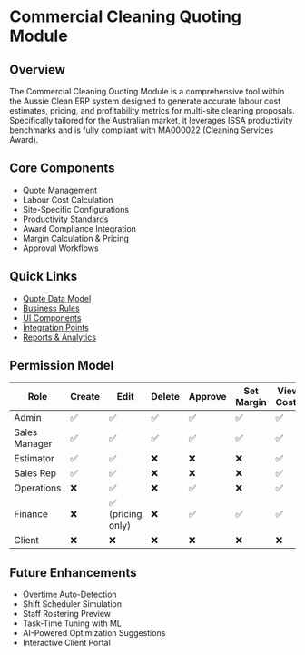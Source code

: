 
# Commercial Cleaning Quoting Module

## Overview
The Commercial Cleaning Quoting Module is a comprehensive tool within the Aussie Clean ERP system designed to generate accurate labour cost estimates, pricing, and profitability metrics for multi-site cleaning proposals. Specifically tailored for the Australian market, it leverages ISSA productivity benchmarks and is fully compliant with MA000022 (Cleaning Services Award).

## Core Components
- Quote Management
- Labour Cost Calculation
- Site-Specific Configurations 
- Productivity Standards
- Award Compliance Integration
- Margin Calculation & Pricing
- Approval Workflows

## Quick Links
- [Quote Data Model](./quoting/QUOTE_DATA_MODEL.md)
- [Business Rules](./quoting/BUSINESS_RULES.md)
- [UI Components](./quoting/UI_COMPONENTS.md)
- [Integration Points](./quoting/INTEGRATION_POINTS.md)
- [Reports & Analytics](./quoting/REPORTS_ANALYTICS.md)

## Permission Model

| Role | Create | Edit | Delete | Approve | Set Margin | View Costs |
|------|--------|------|--------|---------|------------|------------|
| Admin | ✅ | ✅ | ✅ | ✅ | ✅ | ✅ |
| Sales Manager | ✅ | ✅ | ✅ | ✅ | ✅ | ✅ |
| Estimator | ✅ | ✅ | ❌ | ❌ | ❌ | ✅ |
| Sales Rep | ✅ | ✅ | ❌ | ❌ | ❌ | ✅ |
| Operations | ❌ | ✅ | ❌ | ✅ | ❌ | ✅ |
| Finance | ❌ | ✅ (pricing only) | ❌ | ✅ | ✅ | ✅ |
| Client | ❌ | ❌ | ❌ | ❌ | ❌ | ❌ |

## Future Enhancements
- Overtime Auto-Detection
- Shift Scheduler Simulation
- Staff Rostering Preview
- Task-Time Tuning with ML
- AI-Powered Optimization Suggestions
- Interactive Client Portal

